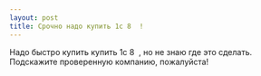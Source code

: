 ```yaml
---
layout: post 
title: Срочно надо купить 1с 8 ‌ ‌! 
--- 
```

Надо быстро купить купить 1с 8 ‌ ‌, но не знаю где это сделать. Подскажите проверенную компанию, пожалуйста!
